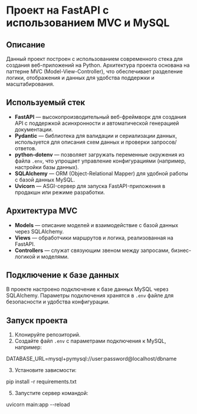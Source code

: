 # Проект на FastAPI с использованием MVC и MySQL

## Описание

Данный проект построен с использованием современного стека для создания веб-приложений на Python. Архитектура проекта основана на паттерне MVC (Model-View-Controller), что обеспечивает разделение логики, отображения и данных для удобства поддержки и масштабирования.

## Используемый стек

- **FastAPI** — высокопроизводительный веб-фреймворк для создания API с поддержкой асинхронности и автоматической генерацией документации.
- **Pydantic** — библиотека для валидации и сериализации данных, используется для описания схем данных и проверки запросов/ответов.
- **python-dotenv** — позволяет загружать переменные окружения из файла `.env`, что упрощает управление конфигурациями (например, настройки базы данных).
- **SQLAlchemy** — ORM (Object-Relational Mapper) для удобной работы с базой данных MySQL.
- **Uvicorn** — ASGI-сервер для запуска FastAPI-приложения в продакшн или режиме разработки.

## Архитектура MVC

- **Models** — описание моделей и взаимодействие с базой данных через SQLAlchemy.
- **Views** — обработчики маршрутов и логика, реализованная на FastAPI.
- **Controllers** — служат связующим звеном между запросами, бизнес-логикой и моделями.

## Подключение к базе данных

В проекте настроено подключение к базе данных MySQL через SQLAlchemy. Параметры подключения хранятся в `.env` файле для безопасности и удобства конфигурации.

## Запуск проекта

1. Клонируйте репозиторий.  
2. Создайте файл `.env` с параметрами подключения к MySQL, например:

DATABASE_URL=mysql+pymysql://user:password@localhost/dbname

3. Установите зависмости:

pip install -r requirements.txt

5. Запустите сервер командой:

uvicorn main:app --reload
